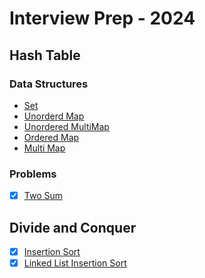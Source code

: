 # Interview Prep - 2024

## Hash Table

### Data Structures
- [Set](/Hash%20Table/Data%20Structure/Sets.cpp)
- [Unorderd Map](/Hash%20Table/Data%20Structure/UnorderedMap.cpp)
- [Unordered MultiMap](/Hash%20Table/Data%20Structure/UnorderedMultimap.cpp)
- [Ordered Map](/Hash%20Table/Data%20Structure/OrderedMap.cpp)
- [Multi Map](/Hash%20Table/Data%20Structure/MultiMap.cpp)

### Problems

* [X] [Two Sum](/Hash%20Table/TwoSum.cpp)

## Divide and Conquer

* [X] [Insertion Sort](/Divide%20and%20Conquer/Sorting/InsertionSort.cpp)
* [X] [Linked List Insertion Sort](./Divide%20and%20Conquer/Sorting/InsertionSortList.cpp)
